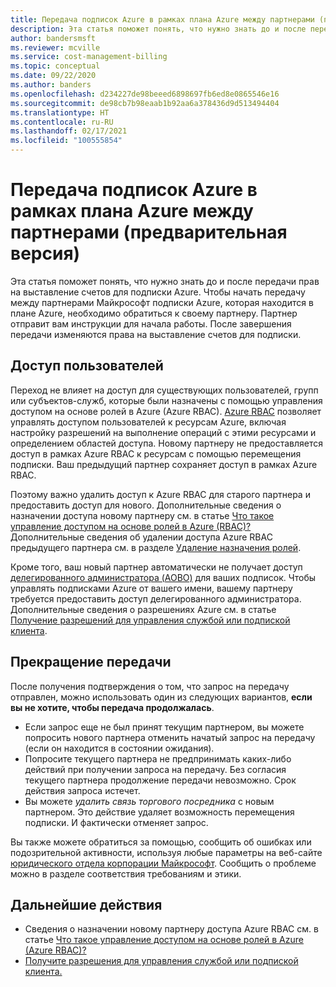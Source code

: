 ```yaml
---
title: Передача подписок Azure в рамках плана Azure между партнерами (предварительная версия)
description: Эта статья поможет понять, что нужно знать до и после передачи прав на выставление счетов для подписки Azure.
author: bandersmsft
ms.reviewer: mcville
ms.service: cost-management-billing
ms.topic: conceptual
ms.date: 09/22/2020
ms.author: banders
ms.openlocfilehash: d234227de98beeed6898697fb6ed8e0865546e16
ms.sourcegitcommit: de98cb7b98eaab1b92aa6a378436d9d513494404
ms.translationtype: HT
ms.contentlocale: ru-RU
ms.lasthandoff: 02/17/2021
ms.locfileid: "100555854"
---
```

# <a name="transfer-subscriptions-under-an-azure-plan-from-one-partner-to-another-preview"></a>Передача подписок Azure в рамках плана Azure между партнерами (предварительная версия)

Эта статья поможет понять, что нужно знать до и после передачи прав на выставление счетов для подписки Azure. Чтобы начать передачу между партнерами Майкрософт подписки Azure, которая находится в плане Azure, необходимо обратиться к своему партнеру. Партнер отправит вам инструкции для начала работы. После завершения передачи изменяются права на выставление счетов для подписки.

## <a name="user-access"></a>Доступ пользователей

Переход не влияет на доступ для существующих пользователей, групп или субъектов-служб, которые были назначены с помощью управления доступом на основе ролей в Azure (Azure RBAC). [Azure RBAC](../../role-based-access-control/overview.md) позволяет управлять доступом пользователей к ресурсам Azure, включая настройку разрешений на выполнение операций с этими ресурсами и определением областей доступа. Новому партнеру не предоставляется доступ в рамках Azure RBAC к ресурсам с помощью перемещения подписки. Ваш предыдущий партнер сохраняет доступ в рамках Azure RBAC.

Поэтому важно удалить доступ к Azure RBAC для старого партнера и предоставить доступ для нового. Дополнительные сведения о назначении доступа новому партнеру см. в статье [Что такое управление доступом на основе ролей в Azure (RBAC)?](../../role-based-access-control/overview.md) Дополнительные сведения об удалении доступа Azure RBAC предыдущего партнера см. в разделе [Удаление назначения ролей](../../role-based-access-control/role-assignments-remove.md).

Кроме того, ваш новый партнер автоматически не получает доступ [делегированного администратора (AOBO)](https://channel9.msdn.com/Series/cspdev/Module-11-Admin-On-Behalf-Of-AOBO) для ваших подписок. Чтобы управлять подписками Azure от вашего имени, вашему партнеру требуется предоставить доступ делегированного администратора. Дополнительные сведения о разрешениях Azure см. в статье [Получение разрешений для управления службой или подпиской клиента](/partner-center/customers-revoke-admin-privileges).

## <a name="stop-a-transfer"></a>Прекращение передачи

После получения подтверждения о том, что запрос на передачу отправлен, можно использовать один из следующих вариантов, **если вы не хотите, чтобы передача продолжалась**.

- Если запрос еще не был принят текущим партнером, вы можете попросить нового партнера отменить начатый запрос на передачу (если он находится в состоянии ожидания).
- Попросите текущего партнера не предпринимать каких-либо действий при получении запроса на передачу. Без согласия текущего партнера продолжение передачи невозможно. Срок действия запроса истечет.
- Вы можете _удалить связь торгового посредника_ с новым партнером. Это действие удаляет возможность перемещения подписки. И фактически отменяет запрос.

Вы также можете обратиться за помощью, сообщить об ошибках или подозрительной активности, используя любые параметры на веб-сайте [юридического отдела корпорации Майкрософт](https://www.microsoft.com/legal/). Сообщить о проблеме можно в разделе соответствия требованиям и этики.

## <a name="next-steps"></a>Дальнейшие действия

- Сведения о назначении новому партнеру доступа Azure RBAC см. в статье [Что такое управление доступом на основе ролей в Azure (Azure RBAC)?](../../role-based-access-control/overview.md)
- [Получите разрешения для управления службой или подпиской клиента.](/partner-center/customers-revoke-admin-privileges)